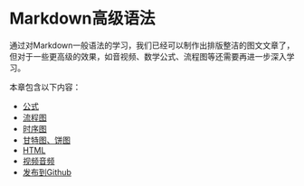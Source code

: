 # Markdown高级语法
通过对Markdown一般语法的学习，我们已经可以制作出排版整洁的图文文章了，但对于一些更高级的效果，如音视频、数学公式、流程图等还需要再进一步深入学习。

本章包含以下内容：

* [公式](high_level_syntax/formula.md)
* [流程图](high_level_syntax/flowsheet.md)
* [时序图](high_level_syntax/sequence_graph.md)
* [甘特图、饼图](high_level_syntax/other_mermaid.md)
* [HTML](high_level_syntax/html.md)
* [视频音频](high_level_syntax/media.md)
* [发布到Github](high_level_syntax/publish.md)